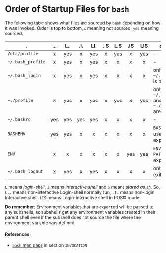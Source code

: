 # Order of Startup Files for `bash`

The following table shows what files are sourced by `bash` depending on how it
was invoked. Order is top to bottom, `x` meaning not sourced, `yes` meaning
sourced.

|.                |...|L..|.I.|LI.|..S|L.S|.IS|LIS|comments                                                       |
|-----------------|:-:|:-:|:-:|:-:|:-:|:-:|:-:|:-:|---------------------------------------------------------------|
|`/etc/profile`   |x  |yes|x  |yes|x  |yes|x  |yes|-                                                              |
|`~/.bash_profile`|x  |yes|x  |yes|x  |x  |x  |x  |-                                                              |
|`~/.bash_login`  |x  |yes|x  |yes|x  |x  |x  |x  |only if `~/.bash_profile` is not found                         |
|`~./profile`     |x  |yes|x  |yes|x  |yes|x  |yes|only if none of `~/.bash_profile` and `~./bash_login` are found|
|`~/.bashrc`      |yes|yes|yes|yes|x  |x  |x  |x  |-                                                              |
|`BASHENV`        |yes|yes|x  |x  |x  |x  |x  |x  |`BASHENV` cannot use `PATH` while expansion                    |
|`ENV `           |x  |x  |x  |x  |x  |x  |yes|yes|`ENV` cannot use `PATH` while expansion                        |
|`~/.bash_logout` |x  |yes|x  |yes|x  |x  |x  |x  |only when exiting                                              |

`L` means *login-shell*, `I` means *interactive shell* and `S` means *stared as
`sh`*. So, `L..` means non-interactive Login-shell normally run, `.I.` means
non-login Interactive shell. `LIS` means Login-interactive shell in POSIX mode.

**Do remember**: Environment variables that are `export`ed will be passed to
any subshells, so subshells get any environment variables created in their
parent shell even if the subshell does not source the file where the
environment variable was defined.

#### References

- [`bash` man page](https://www.man7.org/linux/man-pages/man1/bash.1.html) in section `INVOCATION`
